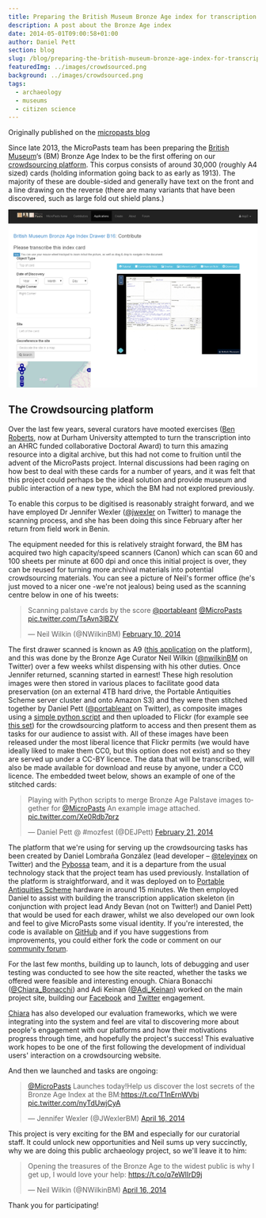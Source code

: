 ```yaml
---
title: Preparing the British Museum Bronze Age index for transcription
description: A post about the Bronze Age index
date: 2014-05-01T09:00:58+01:00
author: Daniel Pett
section: blog
slug: /blog/preparing-the-british-museum-bronze-age-index-for-transcription/
featuredImg: ../images/crowdsourced.png
background: ../images/crowdsourced.png
tags:
  - archaeology
  - museums
  - citizen science
---
```

<div class="alert alert-dark" role="alert">
Originally published on the <a href="https://blog.micropasts.org/2014/04/30/preparing-the-index/](http://blog.micropasts.org/2014/04/30/preparing-the-index/">micropasts blog</a>
</div>

Since late 2013, the MicroPasts team has been preparing the [British Museum](http://britishmuseum.org)&#8216;s (BM) Bronze Age Index to be the first offering on our [crowdsourcing platform](http://crowdsourced.micropasts.org "The MicroPasts crowd sourcing platform"). This corpus consists of around 30,000 (roughly A4 sized) cards (holding information going back to as early as 1913).  The majority of these are double-sided and generally have text on the front and a line drawing on the reverse (there are many variants that have been discovered, such as large fold out shield plans.)

![A screenshot of the crowdsourcing interface](../images/crowdsourced.png)

## The Crowdsourcing platform

Over the last few years, several curators have mooted exercises ([Ben Roberts](https://www.dur.ac.uk/archaeology/staff/?id=10573), 
now at Durham University attempted to turn the transcription into an AHRC funded collaborative Doctoral Award) to turn this amazing 
resource into a digital archive, but this had not come to fruition until the advent of the MicroPasts project. Internal 
discussions had been raging on how best to deal with these cards for a number of years, and it was felt that this project 
could perhaps be the ideal solution and provide museum and public interaction of a new type, which the BM had not explored previously.

To enable this corpus to be digitised is reasonably straight forward, and we have employed Dr Jennifer Wexler ([@jwexler](https://twitter.com/JWexlerBM "jennifer on Twitter") on Twitter) 
to manage the scanning process, and she has been doing this since February after her return from field work in Benin.

The equipment needed for this is relatively straight forward, the BM has acquired two high capacity/speed scanners (Canon) 
which can scan 60 and 100 sheets per minute at 600 dpi and once this initial project is over, they can be reused for turning 
more archival materials into potential crowdsourcing materials. You can see a picture of Neil's former office (he's just 
moved to a nicer one -we're not jealous) being used as the scanning centre below in one of his tweets:

<blockquote class="twitter-tweet">
    <p lang="en" dir="ltr">Scanning palstave cards by the score <a href="https://twitter.com/portableant?ref_src=twsrc%5Etfw">@portableant</a> <a href="https://twitter.com/MicroPasts?ref_src=twsrc%5Etfw">@MicroPasts</a> <a href="https://t.co/TsAvn3lBZV">pic.twitter.com/TsAvn3lBZV</a></p>&mdash; Neil Wilkin (@NWilkinBM) <a href="https://twitter.com/NWilkinBM/status/432912139213615104?ref_src=twsrc%5Etfw">February 10, 2014</a>
</blockquote> 

The first drawer scanned is known as A9 ([this application](http://crowdsourced.micropasts.org/app/drawA9/ "Application A9") 
on the platform), and this was done by the Bronze Age Curator Neil Wilkin ([@nwilkinBM](https://twitter.com/NWilkinBM "neil on Twitter") on Twitter) 
over a few weeks whilst dispensing with his other duties. Once Jennifer returned, scanning started in earnest! These high 
resolution images were then stored in various places to facilitate good data preservation (on an external 4TB hard drive, 
the Portable Antiquities Scheme server cluster and onto Amazon S3) and they were then stitched together by Daniel Pett 
([@portableant](http://twitter.com/portableant) on Twitter), as composite images using a [simple python script](https://github.com/findsorguk/MicroPasts-Scripts/blob/master/imageStitch.py "Github script for image stitching") 
and then uploaded to Flickr (for example see [this set](https://www.flickr.com/photos/micropasts/sets/72157641305131374/ "Flickr set")) 
for the crowdsourcing platform to access and then present them as tasks for our audience to assist with. All of these 
images have been released under the most liberal licence that Flickr permits (we would have ideally liked to make them CC0, 
but this option does not exist) and so they are served up under a CC-BY licence. The data that will be transcribed, will 
also be made available for download and reuse by anyone, under a CC0 licence. The embedded tweet below, shows an example of one of the stitched cards:

<blockquote class="twitter-tweet" data-lang="en">
    <p lang="en" dir="ltr">Playing with Python scripts to merge Bronze Age Palstave images together for <a href="https://twitter.com/MicroPasts?ref_src=twsrc%5Etfw">@MicroPasts</a> An example image attached. <a href="https://t.co/Xe0Rdb7prz">pic.twitter.com/Xe0Rdb7prz</a></p>&mdash; Daniel Pett @ #mozfest (@DEJPett) <a href="https://twitter.com/DEJPett/status/436817767983890432?ref_src=twsrc%5Etfw">February 21, 2014</a>
</blockquote>

The platform that we're using for serving up the crowdsourcing tasks has been created by Daniel Lombraña González (lead 
developer &#8211; [@teleyinex](https://twitter.com/teleyinex "Daniel's twitter profile")  on Twitter) and the 
[Pybossa](https://pybossa.com "Pybossa site") team, and it is a departure from the usual technology stack that the project 
team has used previously. Installation of the platform is straightforward, and it was deployed on to [Portable Antiquities Scheme](http://finds.org.uk) 
hardware in around 15 minutes. We then employed Daniel to assist with building the transcription application skeleton 
(in conjunction with project lead Andy Bevan (not on Twitter!) and Daniel Pett) that would be used for each drawer, whilst 
we also developed our own look and feel to give MicroPasts some visual identity. If you're interested, the code is available 
on [GitHub](https://github.com/findsorguk) and if you have suggestions from improvements, you could either fork the code or 
comment on our [community forum](https://community.micropasts,org).

For the last few months, building up to launch, lots of debugging and user testing was conducted to see how the site reacted,
whether the tasks we offered were feasible and interesting enough. Chiara Bonacchi ([@Chiara_Bonacchi](https://twitter.com/Chiara_Bonacchi)) and Adi Keinan ([@Adi_Keinan](https://twitter.com/Adi_Keinan)) worked on the main project site, building our [Facebook](http://facebook.com/micropasts) and [Twitter](http://twitter.com/micropasts) engagement.

[Chiara](https://www.ucl.ac.uk/archaeology/people/staff/bonacchi) has also developed our evaluation frameworks, which we were integrating into the system and feel are vital to discovering more about people's engagement with our platforms and how their motivations progress through time, and hopefully the project's success! This evaluative work hopes to be one of the first following the development of individual users' interaction on a crowdsourcing website.

And then we launched and tasks are ongoing:

<blockquote class="twitter-tweet" data-width="500" data-dnt="true">
  <p lang="en" dir="ltr">
    <a href="https://twitter.com/MicroPasts?ref_src=twsrc%5Etfw">@MicroPasts</a> Launches today!Help us discover the lost secrets of the Bronze Age Index at the BM:<a href="https://t.co/T1nErnWVbi">https://t.co/T1nErnWVbi</a> <a href="https://t.co/nyTdUwjCyA">pic.twitter.com/nyTdUwjCyA</a>
  </p>
  <p>
    &mdash; Jennifer Wexler (@JWexlerBM) <a href="https://twitter.com/JWexlerBM/status/456467924920721408?ref_src=twsrc%5Etfw">April 16, 2014</a>
  </p>
</blockquote>



This project is very exciting for the BM and especially for our curatorial staff. It could unlock new opportunities and Neil sums up very succinctly, why we are doing this public archaeology project, so we'll leave it to him:

<blockquote class="twitter-tweet" data-width="500" data-dnt="true">
  <p lang="en" dir="ltr">
    Opening the treasures of the Bronze Age to the widest public is why I get up, I would love your help: <a href="https://t.co/q7eWlIrD9j">https://t.co/q7eWlIrD9j</a>
  </p>
  <p>
    &mdash; Neil Wilkin (@NWilkinBM) <a href="https://twitter.com/NWilkinBM/status/456421634237140992?ref_src=twsrc%5Etfw">April 16, 2014</a>
  </p>
</blockquote>

Thank you for participating!
